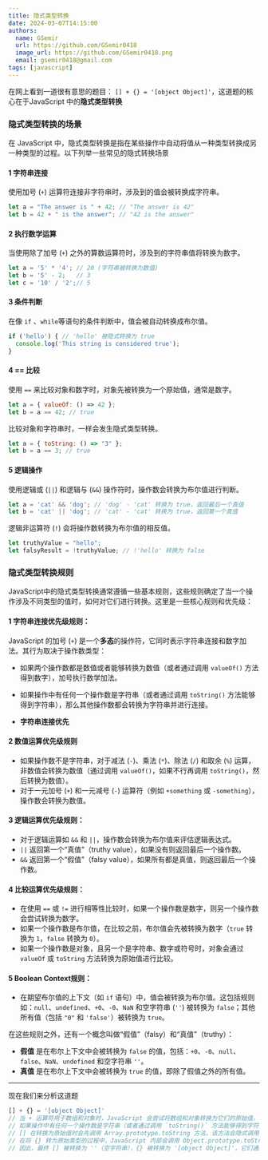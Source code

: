 ```yaml
---
title: 隐式类型转换
date: 2024-03-07T14:15:00
authors:
  name: GSemir
  url: https://github.com/GSemir0418
  image_url: https://github.com/GSemir0418.png
  email: gsemir0418@gmail.com
tags: [javascript]
---
```


在网上看到一道很有意思的题目： `[] + {} = '[object Object]'`，这道题的核心在于JavaScript 中的**隐式类型转换**

### 隐式类型转换的场景

在 JavaScript 中，隐式类型转换是指在某些操作中自动将值从一种类型转换成另一种类型的过程。以下列举一些常见的隐式转换场景

#### 1 字符串连接

使用加号 (`+`) 运算符连接非字符串时，涉及到的值会被转换成字符串。

```javascript
let a = "The answer is " + 42; // "The answer is 42"
let b = 42 + " is the answer"; // "42 is the answer"
```

#### 2 执行数学运算

当使用除了加号 (`+`) 之外的算数运算符时，涉及到的字符串值将转换为数字。

```javascript
let a = '5' * '4'; // 20 (字符串被转换为数值)
let b = '5' - 2;   // 3
let c = '10' / '2';// 5
```

#### 3 条件判断

在像 `if` 、`while`等语句的条件判断中，值会被自动转换成布尔值。

```javascript
if ('hello') { // 'hello' 被隐式转换为 true
  console.log('This string is considered true');
}
```

#### 4 == 比较

使用 `==` 来比较对象和数字时，对象先被转换为一个原始值，通常是数字。

```javascript
let a = { valueOf: () => 42 };
let b = a == 42; // true
```

比较对象和字符串时，一样会发生隐式类型转换。

```javascript
let a = { toString: () => "3" };
let b = a == 3; // true
```

#### 5 逻辑操作

使用逻辑或 (`||`) 和逻辑与 (`&&`) 操作符时，操作数会转换为布尔值进行判断。

```javascript
let a = 'cat' && 'dog'; // 'dog' - 'cat' 转换为 true，返回最后一个真值
let b = 'cat' || 'dog'; // 'cat' - 'cat' 转换为 true，返回第一个真值
```

逻辑非运算符 (`!`) 会将操作数转换为布尔值的相反值。

```javascript
let truthyValue = "hello";
let falsyResult = !truthyValue; // !'hello' 转换为 false
```

### 隐式类型转换规则

JavaScript中的隐式类型转换通常遵循一些基本规则，这些规则确定了当一个操作涉及不同类型的值时，如何对它们进行转换。这里是一些核心规则和优先级：

#### 1 字符串连接优先级规则：

JavaScript 的加号 (`+`) 是一个**多态**的操作符，它同时表示字符串连接和数字加法。其行为取决于操作数类型：

- 如果两个操作数都是数值或者能够转换为数值（或者通过调用 `valueOf()` 方法得到数字），加号执行数学加法。

- 如果操作中有任何一个操作数是字符串（或者通过调用 `toString()` 方法能够得到字符串），那么其他操作数都会转换为字符串并进行连接。
- **字符串连接优先**

#### 2 数值运算优先级规则

- 如果操作数不是字符串，对于减法 (`-`)、乘法 (`*`)、除法 (`/`) 和取余 (`%`) 运算，非数值会转换为数值（通过调用 `valueOf()`，如果不行再调用 `toString()`，然后转换为数值）。
- 对于一元加号 (`+`) 和一元减号 (`-`) 运算符（例如 `+something` 或 `-something`），操作数会转换为数值。

#### 3 逻辑运算优先级规则：

- 对于逻辑运算如 `&&` 和 `||`，操作数会转换为布尔值来评估逻辑表达式。
- `||` 返回第一个“真值”（truthy value），如果没有则返回最后一个操作数。
- `&&` 返回第一个“假值”（falsy value），如果所有都是真值，则返回最后一个操作数。

#### 4 比较运算优先级规则：

- 在使用 `==` 或 `!=` 进行相等性比较时，如果一个操作数是数字，则另一个操作数会尝试转换为数字。
- 如果一个操作数是布尔值，在比较之前，布尔值会先被转换为数字（`true` 转换为 `1`，`false` 转换为 `0`）。
- 如果一个操作数是对象，且另一个是字符串、数字或符号时，对象会通过 `valueOf` 或 `toString` 方法转换为原始值进行比较。

#### 5 Boolean Context规则：

- 在期望布尔值的上下文（如 `if` 语句）中，值会被转换为布尔值。这包括规则如：`null`、`undefined`、`+0`、`-0`、`NaN` 和空字符串 (`''`) 被转换为 `false`；其他所有值（包括 `"0"` 和 `'false'`）被转换为 `true`。

在这些规则之外，还有一个概念叫做“假值”（falsy）和“真值”（truthy）：

- **假值** 是在布尔上下文中会被转换为 `false` 的值，包括：`+0`、`-0`、`null`、`false`、`NaN`、`undefined` 和空字符串 `''`。
- **真值** 是在布尔上下文中会被转换为 `true` 的值，即除了假值之外的所有值。

------

现在我们来分析这道题

```js
[] + {} = '[object Object]'
// 当 + 运算符用于数组和对象时，JavaScript 会尝试将数组和对象转换为它们的原始值，
// 如果操作中有任何一个操作数是字符串（或者通过调用 `toString()` 方法能够得到字符串），那么就会进行优先进行字符串的拼接
// [] 在转换为原始值时会先调用 Array.prototype.toString 方法，该方法会隐式调用 Array.prototype.join 方法，将数组元素连接成字符串。对于空数组，结果就是空字符串。
// 在将 {} 转为原始类型的过程中，JavaScript 内部会调用 Object.prototype.toString 方法作为转换机制的一部分，返回了对象的字符串形式。
// 因此，最终 [] 被转换为 ''（空字符串），{} 被转换为 '[object Object]'，它们通过 + 运算符连接在一起就变成了 '' + '[object Object]'，结果是 '[object Object]'。
```

